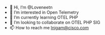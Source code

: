 - 👋 Hi, I’m @Loveneetn
- 👀 I’m interested in Open Telemetry
- 🌱 I’m currently learning OTEL PHP
- 💞️ I’m looking to collaborate on OTEL PHP SIG
- 📫 How to reach me lnigam@cisco.com

<!---
Loveneetn/Loveneetn is a ✨ special ✨ repository because its `README.md` (this file) appears on your GitHub profile.
You can click the Preview link to take a look at your changes.
--->
